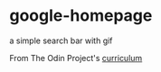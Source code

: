 # google-homepage
a simple search bar with gif

 From The Odin Project's [curriculum](http://www.theodinproject.com/courses/web-development-101/lessons/html-css)
